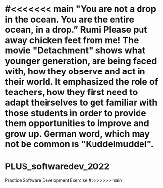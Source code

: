 #<<<<<<< main
"You are not a drop in the ocean. You are the entire ocean, in a drop.” Rumi
Please put away chicken feet from me!
The movie "Detachment" shows what younger generation, are being faced with, how they observe and act in their world. It emphasized the role of teachers, how they first need to adapt theirselves to get familiar with those students in order to provide them opportunities to improve and grow up.
German word, which may not be common is "Kuddelmuddel".
=======
# PLUS_softwaredev_2022
Practice Software Development Exercise
#>>>>>>> main

